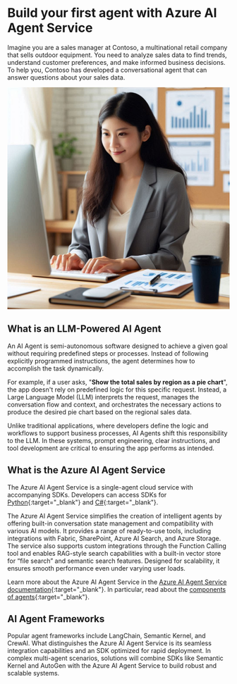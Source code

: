 # Build your first agent with Azure AI Agent Service

Imagine you are a sales manager at Contoso, a multinational retail company that sells outdoor equipment. You need to analyze sales data to find trends, understand customer preferences, and make informed business decisions. To help you, Contoso has developed a conversational agent that can answer questions about your sales data.

![Contoso Sales Analysis Agent](media/persona.png)

## What is an LLM-Powered AI Agent

An AI Agent is semi-autonomous software designed to achieve a given goal without requiring predefined steps or processes. Instead of following explicitly programmed instructions, the agent determines how to accomplish the task dynamically.

For example, if a user asks, "**Show the total sales by region as a pie chart**", the app doesn't rely on predefined logic for this specific request. Instead, a Large Language Model (LLM) interprets the request, manages the conversation flow and context, and orchestrates the necessary actions to produce the desired pie chart based on the regional sales data.

Unlike traditional applications, where developers define the logic and workflows to support business processes, AI Agents shift this responsibility to the LLM. In these systems, prompt engineering, clear instructions, and tool development are critical to ensuring the app performs as intended.

## What is the Azure AI Agent Service

The Azure AI Agent Service is a single-agent cloud service with accompanying SDKs. Developers can access SDKs for [Python](https://learn.microsoft.com/azure/ai-services/agents/quickstart?pivots=programming-language-python-azure){:target="_blank"} and [C#](https://learn.microsoft.com/azure/ai-services/agents/quickstart?pivots=programming-language-csharp){:target="_blank"}.

The Azure AI Agent Service simplifies the creation of intelligent agents by offering built-in conversation state management and compatibility with various AI models. It provides a range of ready-to-use tools, including integrations with Fabric, SharePoint, Azure AI Search, and Azure Storage. The service also supports custom integrations through the Function Calling tool and enables RAG-style search capabilities with a built-in vector store for “file search” and semantic search features. Designed for scalability, it ensures smooth performance even under varying user loads.

Learn more about the Azure AI Agent Service in the [Azure AI Agent Service documentation](https://learn.microsoft.com/azure/ai-services/agents/concepts/agents){:target="_blank"}. In particular, read about the [components of agents](https://learn.microsoft.com/azure/ai-services/agents/concepts/agents#agents-components){:target="_blank"}.

## AI Agent Frameworks

Popular agent frameworks include LangChain, Semantic Kernel, and CrewAI. What distinguishes the Azure AI Agent Service is its seamless integration capabilities and an SDK optimized for rapid deployment. In complex multi-agent scenarios, solutions will combine SDKs like Semantic Kernel and AutoGen with the Azure AI Agent Service to build robust and scalable systems.
